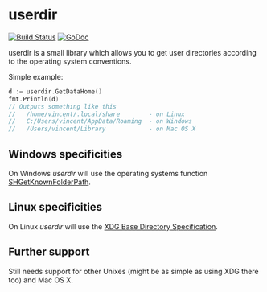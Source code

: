 userdir
=======

[![Build Status](https://travis-ci.org/vrischmann/userdir.svg?branch=master)](https://travis-ci.org/vrischmann/userdir)
[![GoDoc](https://godoc.org/github.com/vrischmann/userdir?status.svg)](https://godoc.org/github.com/vrischmann/userdir)

userdir is a small library which allows you to get user directories according to the operating system conventions.

Simple example:

```go
d := userdir.GetDataHome()
fmt.Println(d)
// Outputs something like this
//   /home/vincent/.local/share        - on Linux
//   C:/Users/vincent/AppData/Roaming  - on Windows
//   /Users/vincent/Library            - on Mac OS X
```

Windows specificities
---------------------

On Windows *userdir* will use the operating systems function [SHGetKnownFolderPath](https://msdn.microsoft.com/en-us/library/windows/desktop/bb762188(v=vs.85).aspx).

Linux specificities
-------------------

On Linux *userdir* will use the [XDG Base Directory Specification](http://standards.freedesktop.org/basedir-spec/basedir-spec-latest.html).

Further support
---------------

Still needs support for other Unixes (might be as simple as using XDG there too) and Mac OS X.
